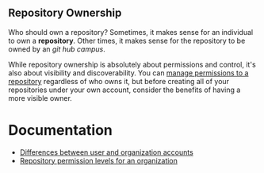 ## Repository Ownership

Who should own a repository? Sometimes, it makes sense for an individual to own a **repository**. Other times, it makes sense for the repository to be owned by an *git hub campus*.

While repository ownership is absolutely about permissions and control, it's also about visibility and discoverability. You can [manage permissions to a repository](https://help.github.com/en/articles/managing-access-to-your-organizations-repositories) regardless of who owns it, but before creating all of your repositories under your own account, consider the benefits of having a more visible owner. 

# Documentation

- [Differences between user and organization accounts](https://help.github.com/en/articles/differences-between-user-and-organization-accounts)
- [Repository permission levels for an organization](https://help.github.com/en/articles/repository-permission-levels-for-an-organization)
